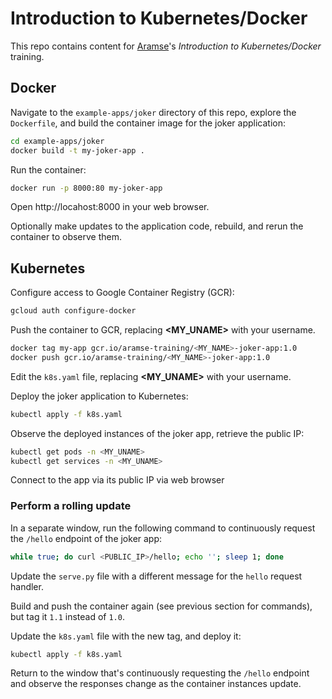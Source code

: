 # Introduction to Kubernetes/Docker
This repo contains content for [Aramse](http://aramse.io)'s _Introduction to Kubernetes/Docker_ training.

## Docker
Navigate to the `example-apps/joker` directory of this repo, explore the `Dockerfile`, and build the container image for the joker application:
```sh
cd example-apps/joker
docker build -t my-joker-app .
```
Run the container:
```sh
docker run -p 8000:80 my-joker-app
```
Open http://locahost:8000 in your web browser.

Optionally make updates to the application code, rebuild, and rerun the container to observe them.


## Kubernetes
Configure access to Google Container Registry (GCR):
```sh
gcloud auth configure-docker
```
Push the container to GCR, replacing __<MY_UNAME>__ with your username.
```sh
docker tag my-app gcr.io/aramse-training/<MY_NAME>-joker-app:1.0
docker push gcr.io/aramse-training/<MY_NAME>-joker-app:1.0
```
Edit the `k8s.yaml` file, replacing __<MY_UNAME>__ with your username.

Deploy the joker application to Kubernetes:
```sh
kubectl apply -f k8s.yaml
```
Observe the deployed instances of the joker app, retrieve the public IP:
```sh
kubectl get pods -n <MY_UNAME>
kubectl get services -n <MY_UNAME>
```
Connect to the app via its public IP via web browser

### Perform a rolling update
In a separate window, run the following command to continuously request the `/hello` endpoint of the joker app:
```sh
while true; do curl <PUBLIC_IP>/hello; echo ''; sleep 1; done
```
Update the `serve.py` file with a different message for the `hello` request handler.

Build and push the container again (see previous section for commands), but tag it `1.1` instead of `1.0`.

Update the `k8s.yaml` file with the new tag, and deploy it:
```sh
kubectl apply -f k8s.yaml
```
Return to the window that's continuously requesting the `/hello` endpoint and observe the responses change as the container instances update.

